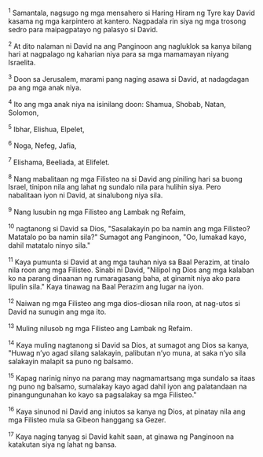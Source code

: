 <sup>1</sup>
Samantala, nagsugo ng mga mensahero si Haring Hiram ng Tyre kay David kasama ng mga karpintero at kantero. Nagpadala rin siya ng mga trosong sedro para maipagpatayo ng palasyo si David. 

<sup>2</sup>
At dito nalaman ni David na ang Panginoon ang nagluklok sa kanya bilang hari at nagpalago ng kaharian niya para sa mga mamamayan niyang Israelita. 

<sup>3</sup>
Doon sa Jerusalem, marami pang naging asawa si David, at nadagdagan pa ang mga anak niya. 

<sup>4</sup>
Ito ang mga anak niya na isinilang doon: Shamua, Shobab, Natan, Solomon, 

<sup>5</sup>
Ibhar, Elishua, Elpelet, 

<sup>6</sup>
Noga, Nefeg, Jafia, 

<sup>7</sup>
Elishama, Beeliada, at Elifelet.

<sup>8</sup>
Nang mabalitaan ng mga Filisteo na si David ang piniling hari sa buong Israel, tinipon nila ang lahat ng sundalo nila para hulihin siya. Pero nabalitaan iyon ni David, at sinalubong niya sila. 

<sup>9</sup>
Nang lusubin ng mga Filisteo ang Lambak ng Refaim, 

<sup>10</sup>
nagtanong si David sa Dios, "Sasalakayin po ba namin ang mga Filisteo? Matatalo po ba namin sila?" Sumagot ang Panginoon, "Oo, lumakad kayo, dahil matatalo ninyo sila." 

<sup>11</sup>
Kaya pumunta si David at ang mga tauhan niya sa Baal Perazim, at tinalo nila roon ang mga Filisteo. Sinabi ni David, "Nilipol ng Dios ang mga kalaban ko na parang dinaanan ng rumaragasang baha, at ginamit niya ako para lipulin sila." Kaya tinawag na Baal Perazim ang lugar na iyon. 

<sup>12</sup>
Naiwan ng mga Filisteo ang mga dios-diosan nila roon, at nag-utos si David na sunugin ang mga ito. 

<sup>13</sup>
Muling nilusob ng mga Filisteo ang Lambak ng Refaim. 

<sup>14</sup>
Kaya muling nagtanong si David sa Dios, at sumagot ang Dios sa kanya, "Huwag nʼyo agad silang salakayin, palibutan nʼyo muna, at saka nʼyo sila salakayin malapit sa puno ng balsamo. 

<sup>15</sup>
Kapag narinig ninyo na parang may nagmamartsang mga sundalo sa itaas ng puno ng balsamo, sumalakay kayo agad dahil iyon ang palatandaan na pinangungunahan ko kayo sa pagsalakay sa mga Filisteo." 

<sup>16</sup>
Kaya sinunod ni David ang iniutos sa kanya ng Dios, at pinatay nila ang mga Filisteo mula sa Gibeon hanggang sa Gezer. 

<sup>17</sup>
Kaya naging tanyag si David kahit saan, at ginawa ng Panginoon na katakutan siya ng lahat ng bansa.